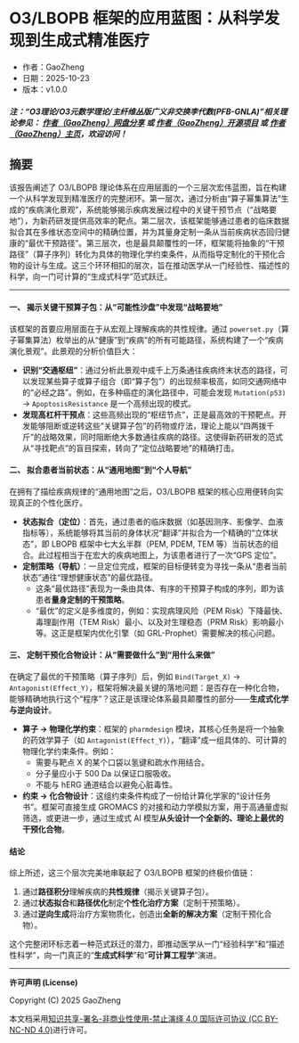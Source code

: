 # O3/LBOPB 框架的应用蓝图：从科学发现到生成式精准医疗

- 作者：GaoZheng
- 日期：2025-10-23
- 版本：v1.0.0

#### ***注：“O3理论/O3元数学理论/主纤维丛版广义非交换李代数(PFB-GNLA)”相关理论参见： [作者（GaoZheng）网盘分享](https://drive.google.com/drive/folders/1lrgVtvhEq8cNal0Aa0AjeCNQaRA8WERu?usp=sharing) 或 [作者（GaoZheng）开源项目](https://github.com/CTaiDeng/open_meta_mathematical_theory) 或 [作者（GaoZheng）主页](https://mymetamathematics.blogspot.com)，欢迎访问！***

## 摘要
该报告阐述了 O3/LBOPB 理论体系在应用层面的一个三层次宏伟蓝图，旨在构建一个从科学发现到精准医疗的完整闭环。第一层次，通过分析由“算子幂集算法”生成的“疾病演化景观”，系统能够揭示疾病发展过程中的关键干预节点（“战略要地”），为新药研发提供高效率的靶点。第二层次，该框架能够通过患者的临床数据拟合其在多维状态空间中的精确位置，并为其量身定制一条从当前疾病状态回归健康的“最优干预路径”。第三层次，也是最具颠覆性的一环，框架能将抽象的“干预路径”（算子序列）转化为具体的物理化学约束条件，从而指导定制化的干预化合物的设计与生成。这三个环环相扣的层次，旨在推动医学从一门经验性、描述性的科学，向一门可计算的“生成式科学”范式跃迁。

---

#### **一、 揭示关键干预算子包：从“可能性沙盘”中发现“战略要地”**

该框架的首要应用层面在于从宏观上理解疾病的共性规律。通过 `powerset.py`（算子幂集算法）枚举出的从“健康”到“疾病”的所有可能路径，系统构建了一个“疾病演化景观”。此景观的分析价值巨大：

- **识别“交通枢纽”**：通过分析此景观中成千上万条通往疾病终末状态的路径，可以发现某些算子或算子组合（即“算子包”）的出现频率极高，如同交通网络中的“必经之路”。例如，在多种癌症的演化路径中，可能会发现 `Mutation(p53)` → `ApoptosisResistance` 是一个高频出现的模式。
- **发现高杠杆干预点**：这些高频出现的“枢纽节点”，正是最高效的干预靶点。开发能够阻断或逆转这些“关键算子包”的药物或疗法，理论上能以“四两拨千斤”的战略效果，同时阻断绝大多数通往疾病的路径。这使得新药研发的范式从“寻找靶点”的盲目探索，转向了“定位战略要地”的精确打击。

#### **二、 拟合患者当前状态：从“通用地图”到“个人导航”**

在拥有了描绘疾病规律的“通用地图”之后，O3/LBOPB 框架的核心应用便转向实现真正的个性化医疗。

- **状态拟合（定位）**：首先，通过患者的临床数据（如基因测序、影像学、血液指标等），系统能够将其当前的身体状况“翻译”并拟合为一个精确的“立体状态”，即 LBOPB 框架中七大幺半群（PEM, PDEM, TEM 等）当前状态的组合。此过程相当于在宏大的疾病地图上，为该患者进行了一次“GPS 定位”。
- **定制策略（导航）**：一旦定位完成，框架的目标便转变为寻找一条从“患者当前状态”通往“理想健康状态”的最优路径。
  - 这条“最优路径”表现为一条由具体、有序的干预算子构成的序列，即为该患者**量身定制的干预策略**。
  - “最优”的定义是多维度的，例如：实现病理风险（PEM Risk）下降最快、毒理副作用（TEM Risk）最小、以及对生理稳态（PRM Risk）影响最小等。这正是框架内优化引擎（如 GRL-Prophet）需要解决的核心问题。

#### **三、 定制干预化合物设计：从“需要做什么”到“用什么来做”**

在确定了最优的干预策略（算子序列）后，例如 `Bind(Target_X)` → `Antagonist(Effect_Y)`，框架将解决最关键的落地问题：是否存在一种化合物，能够精确地执行这个“程序”？这正是该理论体系最具颠覆性的部分——**生成式化学与逆向设计**。

- **算子 → 物理化学约束**：框架的 `pharmdesign` 模块，其核心任务是将一个抽象的药效学算子（如 `Antagonist(Effect_Y)`），“翻译”成一组具体的、可计算的物理化学约束条件。例如：
  - 需要与靶点 X 的某个口袋以氢键和疏水作用结合。
  - 分子量应小于 500 Da 以保证口服吸收。
  - 不能与 hERG 通道结合以避免心脏毒性。
- **约束 → 化合物设计**：这组约束条件构成了一份给计算化学家的“设计任务书”。框架可直接生成 GROMACS 的对接和动力学模拟方案，用于高通量虚拟筛选，或更进一步，通过生成式 AI 模型**从头设计一个全新的、理论上最优的干预化合物**。

#### **结论**

综上所述，这三个层次完美地串联起了 O3/LBOPB 框架的终极价值链：

1. 通过**路径积分**理解疾病的**共性规律**（揭示关键算子包）。
2. 通过**状态拟合**和**路径优化**制定**个性化治疗方案**（定制干预策略）。
3. 通过**逆向生成**将治疗方案物质化，创造出**全新的解决方案**（定制干预化合物）。

这个完整闭环标志着一种范式跃迁的潜力，即推动医学从一门“经验科学”和“描述性科学”，向一门真正的“**生成式科学**”和“**可计算工程学**”演进。

---

**许可声明 (License)**

Copyright (C) 2025 GaoZheng

本文档采用[知识共享-署名-非商业性使用-禁止演绎 4.0 国际许可协议 (CC BY-NC-ND 4.0)](https://creativecommons.org/licenses/by-nc-nd/4.0/deed.zh-Hans)进行许可。

